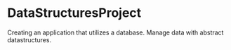 # DataStructuresProject
Creating an application that utilizes a database. Manage data with abstract datastructures.
